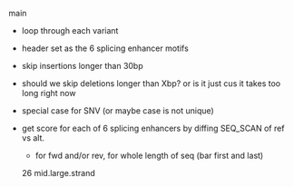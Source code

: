 main
- loop through each variant
- header set as the 6 splicing enhancer motifs
- skip insertions longer than 30bp
- should we skip deletions longer than Xbp? or is it just cus it takes too long right now
- special case for SNV (or maybe case is not unique)
- get score for each of 6 splicing enhancers by diffing SEQ_SCAN of ref vs alt.
    - for fwd and/or rev, for whole length of seq (bar first and last)


    26 mid.large.strand